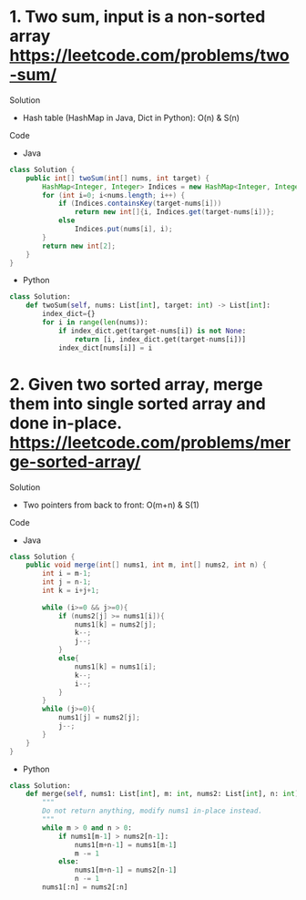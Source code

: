 # 1. Two sum, input is a non-sorted array https://leetcode.com/problems/two-sum/

Solution

- Hash table (HashMap in Java, Dict in Python): O(n) & S(n)

Code

- Java

```java
class Solution {
    public int[] twoSum(int[] nums, int target) {
        HashMap<Integer, Integer> Indices = new HashMap<Integer, Integer>();
        for (int i=0; i<nums.length; i++) {
            if (Indices.containsKey(target-nums[i]))
                return new int[]{i, Indices.get(target-nums[i])};
            else
                Indices.put(nums[i], i);
        }
        return new int[2];
    }
}
```

- Python

```python
class Solution:
    def twoSum(self, nums: List[int], target: int) -> List[int]:
        index_dict={}
        for i in range(len(nums)):
            if index_dict.get(target-nums[i]) is not None:
                return [i, index_dict.get(target-nums[i])]
            index_dict[nums[i]] = i
```

# 2. Given two sorted array, merge them into single sorted array and done in-place. https://leetcode.com/problems/merge-sorted-array/

Solution

- Two pointers from back to front: O(m+n) & S(1)

Code

- Java

```java 
class Solution {
    public void merge(int[] nums1, int m, int[] nums2, int n) {
        int i = m-1;
        int j = n-1;
        int k = i+j+1;
            
        while (i>=0 && j>=0){
            if (nums2[j] >= nums1[i]){
                nums1[k] = nums2[j];
                k--;
                j--;
            }
            else{
                nums1[k] = nums1[i];
                k--;
                i--;
            }
        }
        while (j>=0){
            nums1[j] = nums2[j];
            j--;
        }
    }
}
```

- Python

```python
class Solution:
    def merge(self, nums1: List[int], m: int, nums2: List[int], n: int) -> None:
        """
        Do not return anything, modify nums1 in-place instead.
        """
        while m > 0 and n > 0:
            if nums1[m-1] > nums2[n-1]:
                nums1[m+n-1] = nums1[m-1]
                m -= 1
            else:
                nums1[m+n-1] = nums2[n-1]
                n -= 1
        nums1[:n] = nums2[:n]
        
```
